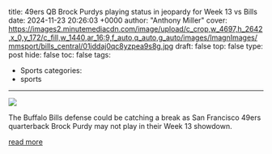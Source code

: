 title: 49ers QB Brock Purdys playing status in jeopardy for Week 13 vs Bills
date: 2024-11-23 20:26:03 +0000
author: "Anthony Miller"
cover: https://images2.minutemediacdn.com/image/upload/c_crop,w_4697,h_2642,x_0,y_172/c_fill,w_1440,ar_16:9,f_auto,q_auto,g_auto/images/ImagnImages/mmsport/bills_central/01jddaj0qc8yzpea9s8g.jpg
draft: false
top: false
type: post
hide: false
toc: false
tags:
  - Sports
categories:
  - sports
---

![](https://images2.minutemediacdn.com/image/upload/c_crop,w_4697,h_2642,x_0,y_172/c_fill,w_1440,ar_16:9,f_auto,q_auto,g_auto/images/ImagnImages/mmsport/bills_central/01jddaj0qc8yzpea9s8g.jpg)

The Buffalo Bills defense could be catching a break as San Francisco 49ers quarterback Brock Purdy may not play in their Week 13 showdown.

[read more](https://www.si.com/nfl/bills/news/buffalo-bills-san-francisco-49ers-brock-purdy-week-13)

